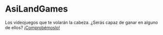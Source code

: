 # AsiLandGames
Los videojuegos que te volarán la cabeza. ¿Serás capaz de ganar en alguno de ellos? <a href="https://asiershof.github.io/AsiLandGames/">¡Comprobémoslo!</a>
